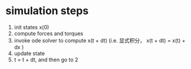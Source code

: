 # simulation steps

1. init states x(0)
2. compute forces and torques
3. invoke ode solver to compute x(t + dt) (i.e. 显式积分， x(t + dt) = x(t) + dx )
4. update state
5. t = t + dt, and then go to 2